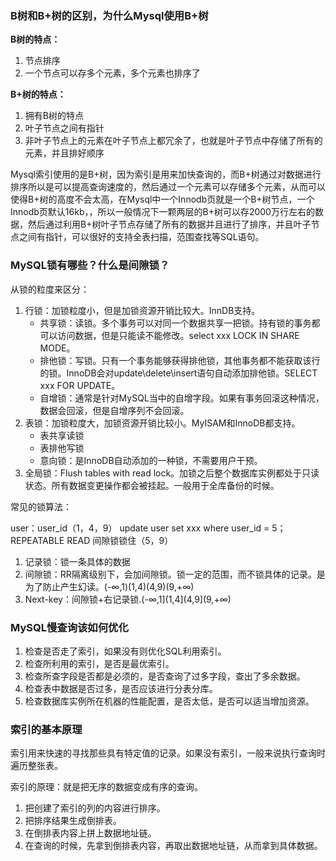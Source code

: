 ### B树和B+树的区别，为什么Mysql使用B+树

**B树的特点：**

1. 节点排序
2. 一个节点可以存多个元素，多个元素也排序了

**B+树的特点：**

1. 拥有B树的特点
2. 叶子节点之间有指针
3. 非叶子节点上的元素在叶子节点上都冗余了，也就是叶子节点中存储了所有的元素，并且排好顺序

Mysql索引使用的是B+树，因为索引是用来加快查询的，而B+树通过对数据进行排序所以是可以提高查询速度的，然后通过一个元素可以存储多个元素，从而可以使得B+树的高度不会太高，在Mysql中一个Innodb页就是一个B+树节点，一个Innodb页默认16kb，，所以一般情况下一颗两层的B+树可以存2000万行左右的数据，然后通过利用B+树叶子节点存储了所有的数据并且进行了排序，并且叶子节点之间有指针，可以很好的支持全表扫描，范围查找等SQL语句。

### MySQL锁有哪些？什么是间隙锁？

从锁的粒度来区分：

1. 行锁：加锁粒度小，但是加锁资源开销比较大。InnDB支持。
   + 共享锁：读锁。多个事务可以对同一个数据共享一把锁。持有锁的事务都可以访问数据，但是只能读不能修改。select xxx LOCK IN SHARE MODE。
   + 排他锁：写锁。只有一个事务能够获得排他锁，其他事务都不能获取该行的锁。InnoDB会对update\delete\insert语句自动添加排他锁。SELECT xxx FOR UPDATE。
   + 自增锁：通常是针对MySQL当中的自增字段。如果有事务回滚这种情况，数据会回滚，但是自增序列不会回滚。
2. 表锁：加锁粒度大，加锁资源开销比较小。MyISAM和InnoDB都支持。
   + 表共享读锁
   + 表排他写锁
   + 意向锁：是InnoDB自动添加的一种锁，不需要用户干预。
3. 全局锁：Flush tables with read lock。加锁之后整个数据库实例都处于只读状态。所有数据变更操作都会被挂起。一般用于全库备份的时候。

常见的锁算法：

user：user_id（1，4，9） update user set xxx where user_id = 5；REPEATABLE READ 间隙锁锁住（5，9）

1. 记录锁：锁一条具体的数据
2. 间隙锁：RR隔离级别下，会加间隙锁。锁一定的范围，而不锁具体的记录。是为了防止产生幻读。(-∞,1)(1,4)(4,9)(9,+∞)
3. Next-key：间隙锁+右记录锁.(-∞,1](1,4](4,9](9,+∞)

### MySQL慢查询该如何优化

1. 检查是否走了索引，如果没有则优化SQL利用索引。
2. 检查所利用的索引，是否是最优索引。
3. 检查所查字段是否都是必须的，是否查询了过多字段，查出了多余数据。
4. 检查表中数据是否过多，是否应该进行分表分库。
5. 检查数据库实例所在机器的性能配置，是否太低，是否可以适当增加资源。

### 索引的基本原理

索引用来快速的寻找那些具有特定值的记录。如果没有索引，一般来说执行查询时遍历整张表。

索引的原理：就是把无序的数据变成有序的查询。

1. 把创建了索引的列的内容进行排序。
2. 把排序结果生成倒排表。
3. 在倒排表内容上拼上数据地址链。
4. 在查询的时候，先拿到倒排表内容，再取出数据地址链，从而拿到具体数据。